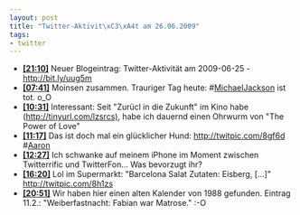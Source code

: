 ```yaml
--- 
layout: post
title: "Twitter-Aktivit\xC3\xA4t am 26.06.2009"
tags: 
- twitter
---
```

<ul class="aktt_tweet_digest">
	<li><strong><a href="http://twitter.com/fabianonline/statuses/2332241388">[21:10]</a></strong> Neuer Blogeintrag: Twitter-Aktivität am 2009-06-25 - <a href="http://bit.ly/uug5m" rel="nofollow">http://bit.ly/uug5m</a></li>
	<li><strong><a href="http://twitter.com/fabianonline/statuses/2340959007">[07:41]</a></strong> Moinsen zusammen. Trauriger Tag heute: #<a href="http://search.twitter.com/search?q=%23MichaelJackson">MichaelJackson</a> ist tot. o_O</li>
	<li><strong><a href="http://twitter.com/fabianonline/statuses/2342136065">[10:31]</a></strong> Interessant: Seit &quot;Zurücl in die Zukunft&quot; im Kino habe (<a href="http://tinyurl.com/lzsrcs)" rel="nofollow">http://tinyurl.com/lzsrcs)</a>, habe ich dauernd einen Ohrwurm von &quot;The Power of Love&quot;</li>
	<li><strong><a href="http://twitter.com/fabianonline/statuses/2342459795">[11:17]</a></strong> Das ist doch mal ein glücklicher Hund: <a href="http://twitpic.com/8gf6d" rel="nofollow">http://twitpic.com/8gf6d</a> #<a href="http://search.twitter.com/search?q=%23Aaron">Aaron</a></li>
	<li><strong><a href="http://twitter.com/fabianonline/statuses/2343034962">[12:27]</a></strong> Ich schwanke auf meinem iPhone im Moment zwischen Twitterrific und TwitterFon... Was bevorzugt ihr?</li>
	<li><strong><a href="http://twitter.com/fabianonline/statuses/2345944330">[16:20]</a></strong> Lol im Supermarkt: &quot;Barcelona Salat  Zutaten: Eisberg, [...]&quot; 
<a href="http://twitpic.com/8h1zs" rel="nofollow">http://twitpic.com/8h1zs</a></li>
	<li><strong><a href="http://twitter.com/fabianonline/statuses/2349711403">[20:51]</a></strong> Wir haben hier einen alten Kalender von 1988 gefunden. Eintrag 11.2.: &quot;Weiberfastnacht: Fabian war Matrose.&quot; :-O</li>
</ul>
